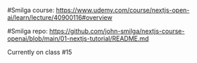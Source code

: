#Smilga course: https://www.udemy.com/course/nextjs-open-ai/learn/lecture/40900116#overview

#Smilga repo: https://github.com/john-smilga/nextjs-course-openai/blob/main/01-nextjs-tutorial/README.md

Currently on class #15